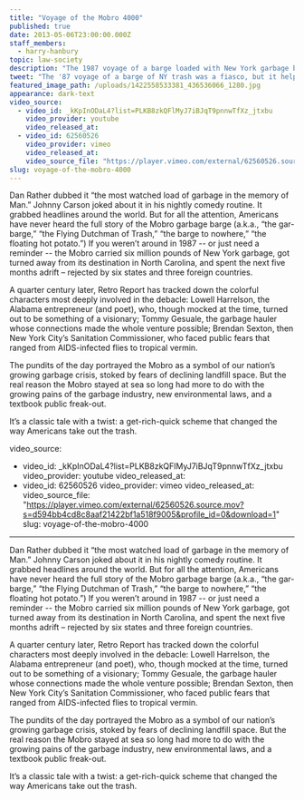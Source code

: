 ```yaml
---
title: "Voyage of the Mobro 4000"
published: true
date: 2013-05-06T23:00:00.000Z
staff_members:
  - harry-hanbury
topic: law-society
description: "The 1987 voyage of a barge loaded with New York garbage became a sensational fiasco, but it ended up fueling the modern recycling movement."
tweet: "The '87 voyage of a barge of NY trash was a fiasco, but it helped fuel today's recycling movement:"
featured_image_path: /uploads/1422558533381_436536066_1280.jpg
appearance: dark-text
video_source:
  - video_id: _kKpInODaL4?list=PLKB8zkQFlMyJ7iBJqT9pnnwTfXz_jtxbu
    video_provider: youtube
    video_released_at:
  - video_id: 62560526
    video_provider: vimeo
    video_released_at:
    video_source_file: "https://player.vimeo.com/external/62560526.source.mov?s=d594bb4cd8c8aaf21422bf1a518f9005&profile_id=0&download=1"
slug: voyage-of-the-mobro-4000
---
```


Dan Rather dubbed it “the most watched load of garbage in the memory of Man.” Johnny Carson joked about it in his nightly comedy routine. It grabbed headlines around the world. But for all the attention, Americans have never heard the full story of the Mobro garbage barge (a.k.a., “the gar-barge,” “the Flying Dutchman of Trash,” “the barge to nowhere,” “the floating hot potato.”) If you weren’t around in 1987 -- or just need a reminder -- the Mobro carried six million pounds of New York garbage, got turned away from its destination in North Carolina, and spent the next five months adrift – rejected by six states and three foreign countries.

A quarter century later, Retro Report has tracked down the colorful characters most deeply involved in the debacle: Lowell Harrelson, the Alabama entrepreneur (and poet), who, though mocked at the time, turned out to be something of a visionary; Tommy Gesuale, the garbage hauler whose connections made the whole venture possible; Brendan Sexton, then New York City’s Sanitation Commissioner, who faced public fears that ranged from AIDS-infected flies to tropical vermin.

The pundits of the day portrayed the Mobro as a symbol of our nation’s growing garbage crisis, stoked by fears of declining landfill space. But the real reason the Mobro stayed at sea so long had more to do with the growing pains of the garbage industry, new environmental laws, and a textbook public freak-out.

It’s a classic tale with a twist: a get-rich-quick scheme that changed the way Americans take out the trash.

video_source:
  - video_id: _kKpInODaL4?list=PLKB8zkQFlMyJ7iBJqT9pnnwTfXz_jtxbu
    video_provider: youtube
    video_released_at:
  - video_id: 62560526
    video_provider: vimeo
    video_released_at:
    video_source_file: "https://player.vimeo.com/external/62560526.source.mov?s=d594bb4cd8c8aaf21422bf1a518f9005&profile_id=0&download=1"
slug: voyage-of-the-mobro-4000
---

Dan Rather dubbed it “the most watched load of garbage in the memory of Man.” Johnny Carson joked about it in his nightly comedy routine. It grabbed headlines around the world. But for all the attention, Americans have never heard the full story of the Mobro garbage barge (a.k.a., “the gar-barge,” “the Flying Dutchman of Trash,” “the barge to nowhere,” “the floating hot potato.”) If you weren’t around in 1987 -- or just need a reminder -- the Mobro carried six million pounds of New York garbage, got turned away from its destination in North Carolina, and spent the next five months adrift – rejected by six states and three foreign countries.

A quarter century later, Retro Report has tracked down the colorful characters most deeply involved in the debacle: Lowell Harrelson, the Alabama entrepreneur (and poet), who, though mocked at the time, turned out to be something of a visionary; Tommy Gesuale, the garbage hauler whose connections made the whole venture possible; Brendan Sexton, then New York City’s Sanitation Commissioner, who faced public fears that ranged from AIDS-infected flies to tropical vermin.

The pundits of the day portrayed the Mobro as a symbol of our nation’s growing garbage crisis, stoked by fears of declining landfill space. But the real reason the Mobro stayed at sea so long had more to do with the growing pains of the garbage industry, new environmental laws, and a textbook public freak-out.

It’s a classic tale with a twist: a get-rich-quick scheme that changed the way Americans take out the trash.
